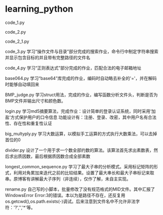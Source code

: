 # learning_python

code_1.py

code_2.py

code_2_1.py

code_3.py 学习“操作文件与目录”部分完成的搜索作业，命令行中制定字符串搜索并显示包含目标的并且带有完整路径的文件名

code_4.py 学习“正则表达式”部分完成的作业，匹配合法的电子邮箱地址

base064.py 学习“base64”库完成的作业，编码时自动略去补全的'='，并在解码时能够自动填回来

BMP_judge.py 学习struct用法，完成的作业，编写函数分析文件头，判断是否为BMP文件并输出尺寸和颜色数。

login.py 学习md5摘要算法，完成作业：设计简单的登录认证系统，同时采用‘加盐’方式保护用户的口令信息
功能设计有：注册、登录、改密，其中用户名有合法性、存在性和重复性认证

big_multyply.py 学习大数运算，以模拟手工运算的方式执行大数乘法，可以去掉首位的0

divider.py 设计了一个用于求一个数全部约数的算法。该算法首先求出素数表，然后求出质因数，最后根据质因数合成全部素数

longest_common_sequence.py 学习了最大子串的分析模式。采用标记矩阵的形式，利用对角累加来迭代之前的比较结果。设置了最大串长和最大子串标记来取串。原博客有讲解最大子序列（非连续），仅作了解，未自主实现。

rename.py 自己写的小脚本，批量修改了没有规范格式的MID文件。其中汇报了WindowsError Error:3的错误。本以为是路径不存在，还反复用os.getcwd(),os.path.exists(-)调试。后来注意到文件名中不允许非法字符：'?','\','*'等。

